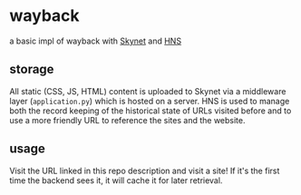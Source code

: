 # wayback


a basic impl of wayback with [Skynet](https://siasky.net/) and [HNS](https://www.namebase.io/)

## storage

All static (CSS, JS, HTML) content is uploaded to Skynet via a middleware layer (`application.py`) which is hosted on a server. HNS is used to manage both the record keeping of the historical state of URLs visited before and to use a more friendly URL to reference the sites and the website.

## usage

Visit the URL linked in this repo description and visit a site! If it's the first time the backend sees it, it will cache it for later retrieval. 
